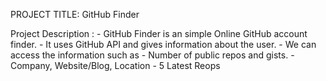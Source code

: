 PROJECT TITLE: GitHub Finder

Project Description :
      - GitHub Finder is an simple Online GitHub account finder.
      - It uses GitHub API and gives information about the user.
      - We can access the information such as
	- Number of public repos and gists.
	- Company, Website/Blog, Location
	- 5 Latest Reops

